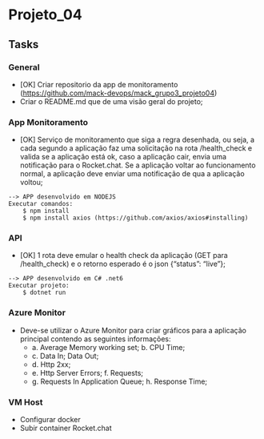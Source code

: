 # Projeto_04

## Tasks
### General
- [OK] Criar repositorio da app de monitoramento (https://github.com/mack-devops/mack_grupo3_projeto04)
- Criar o README.md que de uma visão geral do projeto;

### App Monitoramento
- [OK] Serviço de monitoramento que siga a regra desenhada, ou seja, a cada segundo a aplicação faz uma solicitação na rota /health_check e valida se a aplicação está ok, caso a aplicação cair, envia uma notificação para o Rocket.chat. Se a aplicação voltar ao funcionamento normal, a aplicação deve enviar uma notificação de qua a aplicação voltou;

````
--> APP desenvolvido em NODEJS
Executar comandos:
	$ npm install
	$ npm install axios (https://github.com/axios/axios#installing)
````

### API
- [OK] 1 rota deve emular o health check da aplicação (GET para /health_check) e o retorno esperado é o json {“status”: “live”};

````
--> APP desenvolvido em C# .net6
Executar projeto:
	$ dotnet run
````


### Azure Monitor
- Deve-se utilizar o Azure Monitor para criar gráficos para a aplicação principal contendo as seguintes informações:
	- a. Average Memory working set; b. CPU Time;
	- c. Data In; Data Out; 
	- d. Http 2xx;
	- e. Http Server Errors; f. Requests;
	- g. Requests In Application Queue; h. Response Time;
  	
### VM Host
- Configurar docker
- Subir container Rocket.chat